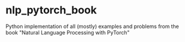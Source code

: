 # nlp_pytorch_book
Python implementation of all (mostly) examples and problems from the book "Natural Language Processing with PyTorch"
